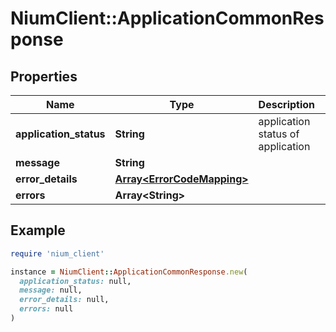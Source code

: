 # NiumClient::ApplicationCommonResponse

## Properties

| Name | Type | Description | Notes |
| ---- | ---- | ----------- | ----- |
| **application_status** | **String** | application status of application | [optional] |
| **message** | **String** |  | [optional] |
| **error_details** | [**Array&lt;ErrorCodeMapping&gt;**](ErrorCodeMapping.md) |  | [optional] |
| **errors** | **Array&lt;String&gt;** |  | [optional] |

## Example

```ruby
require 'nium_client'

instance = NiumClient::ApplicationCommonResponse.new(
  application_status: null,
  message: null,
  error_details: null,
  errors: null
)
```

